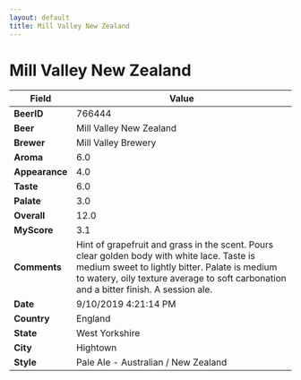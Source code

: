 ```yaml
---
layout: default
title: Mill Valley New Zealand
---
```


# Mill Valley New Zealand

| Field         | Value     |
|---------------|-----------|
| **BeerID** | 766444 |
| **Beer** | Mill Valley New Zealand |
| **Brewer** | Mill Valley Brewery |
| **Aroma** | 6.0 |
| **Appearance** | 4.0 |
| **Taste** | 6.0 |
| **Palate** | 3.0 |
| **Overall** | 12.0 |
| **MyScore** | 3.1 |
| **Comments** | Hint of grapefruit and grass in the scent. Pours clear golden body with white lace. Taste is medium sweet to lightly bitter. Palate is medium to watery, oily texture average to soft carbonation and a bitter finish. A session ale. |
| **Date** | 9/10/2019 4:21:14 PM |
| **Country** | England |
| **State** | West Yorkshire |
| **City** | Hightown |
| **Style** | Pale Ale - Australian / New Zealand |
